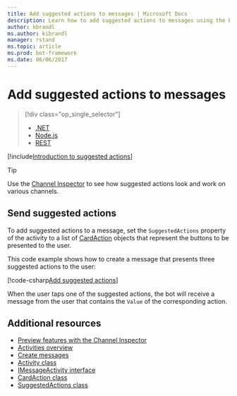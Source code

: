 ```yaml
---
title: Add suggested actions to messages | Microsoft Docs
description: Learn how to add suggested actions to messages using the Bot Builder SDK for .NET.
author: kbrandl
ms.author: kibrandl
manager: rstand
ms.topic: article
ms.prod: bot-framework
ms.date: 06/06/2017
---
```


# Add suggested actions to messages
> [!div class="op_single_selector"]
> - [.NET](../dotnet/bot-builder-dotnet-add-suggested-actions.md)
> - [Node.js](../nodejs/bot-builder-nodejs-send-suggested-actions.md)
> - [REST](../rest-api/bot-framework-rest-connector-add-suggested-actions.md)

[!include[Introduction to suggested actions](../includes/snippet-suggested-actions-intro.md)] 

> [!TIP]
> Use the [Channel Inspector][channelInspector] to see how suggested actions look and work on various channels.

## Send suggested actions

To add suggested actions to a message, set the `SuggestedActions` property of the activity to a list of [CardAction][cardAction] objects that represent the buttons to be presented to the user. 

This code example shows how to create a message that presents three suggested actions to the user:

[!code-csharp[Add suggested actions](../includes/code/dotnet-add-suggested-actions.cs#addSuggestedActions)]

When the user taps one of the suggested actions, the bot will receive a message from the user that contains the `Value` of the corresponding action.

## Additional resources

- [Preview features with the Channel Inspector][inspector]
- [Activities overview](bot-builder-dotnet-activities.md)
- [Create messages](bot-builder-dotnet-create-messages.md)
- <a href="/dotnet/api/microsoft.bot.connector.activity" target="_blank">Activity class</a>
- <a href="/dotnet/api/microsoft.bot.connector.imessageactivity" target="_blank">IMessageActivity interface</a>
- <a href="/dotnet/api/microsoft.bot.connector.cardaction" target="_blank">CardAction class</a>
- <a href="/dotnet/api/microsoft.bot.connector.suggestedactions" target="_blank">SuggestedActions class</a>

[cardAction]: /dotnet/api/microsoft.bot.connector.cardaction

[inspector]: ../portal-channel-inspector.md

[channelInspector]: ../portal-channel-inspector.md
